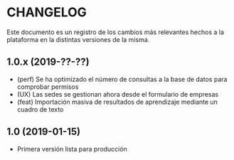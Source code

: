 CHANGELOG
=========

Este documento es un registro de los cambios más relevantes hechos a la plataforma
en la distintas versiones de la misma.

1.0.x (2019-??-??)
------------------
* (perf) Se ha optimizado el número de consultas a la base de datos para comprobar permisos
* (UX) Las sedes se gestionan ahora desde el formulario de empresas
* (feat) Importación masiva de resultados de aprendizaje mediante un cuadro de texto

1.0 (2019-01-15)
----------------
* Primera versión lista para producción
 